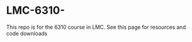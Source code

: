 # LMC-6310-
This repo is for the 6310 course in LMC. See this page for resources and code downloads
